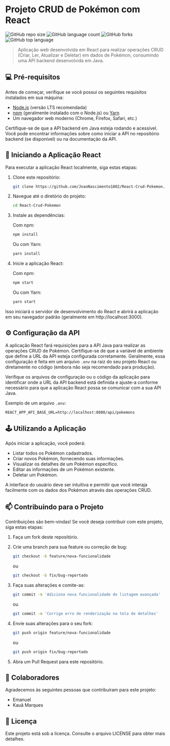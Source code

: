 # Projeto CRUD de Pokémon com React

![GitHub repo size](https://img.shields.io/github/repo-size/JoaoNascimento1802/React-Crud-Pokemon?style=for-the-badge)
![GitHub language count](https://img.shields.io/github/languages/count/JoaoNascimento1802/React-Crud-Pokemon?style=for-the-badge)
![GitHub forks](https://img.shields.io/github/forks/JoaoNascimento1802/React-Crud-Pokemon?style=for-the-badge)
![GitHub top language](https://img.shields.io/github/languages/top/JoaoNascimento1802/React-Crud-Pokemon?style=for-the-badge)

> Aplicação web desenvolvida em React para realizar operações CRUD (Criar, Ler, Atualizar e Deletar) em dados de Pokémon, consumindo uma API backend desenvolvida em Java.

## 💻 Pré-requisitos

Antes de começar, verifique se você possui os seguintes requisitos instalados em sua máquina:

- [Node.js](https://nodejs.org/) (versão LTS recomendada)
- [npm](https://www.npmjs.com/) (geralmente instalado com o Node.js) ou [Yarn](https://yarnpkg.com/)
- Um navegador web moderno (Chrome, Firefox, Safari, etc.)

Certifique-se de que a API backend em Java esteja rodando e acessível. Você pode encontrar informações sobre como iniciar a API no repositório backend (se disponível) ou na documentação da API.

## 🚀 Iniciando a Aplicação React

Para executar a aplicação React localmente, siga estas etapas:

1. Clone este repositório:
   ```bash
   git clone https://github.com/JoaoNascimento1802/React-Crud-Pokemon.git
   ```

2. Navegue até o diretório do projeto:
   ```bash
   cd React-Crud-Pokemon
   ```

3. Instale as dependências:

   Com npm:
   ```bash
   npm install
   ```

   Ou com Yarn:
   ```bash
   yarn install
   ```

4. Inicie a aplicação React:

   Com npm:
   ```bash
   npm start
   ```

   Ou com Yarn:
   ```bash
   yarn start
   ```

Isso iniciará o servidor de desenvolvimento do React e abrirá a aplicação em seu navegador padrão (geralmente em http://localhost:3000).

## ⚙️ Configuração da API

A aplicação React fará requisições para a API Java para realizar as operações CRUD de Pokémon. Certifique-se de que a variável de ambiente que define a URL da API esteja configurada corretamente. Geralmente, essa configuração é feita em um arquivo `.env` na raiz do seu projeto React ou diretamente no código (embora não seja recomendado para produção).

Verifique os arquivos de configuração ou o código da aplicação para identificar onde a URL da API backend está definida e ajuste-a conforme necessário para que a aplicação React possa se comunicar com a sua API Java.

Exemplo de um arquivo `.env`:

```env
REACT_APP_API_BASE_URL=http://localhost:8080/api/pokemons
```

## 🕹️ Utilizando a Aplicação

Após iniciar a aplicação, você poderá:

- Listar todos os Pokémon cadastrados.
- Criar novos Pokémon, fornecendo suas informações.
- Visualizar os detalhes de um Pokémon específico.
- Editar as informações de um Pokémon existente.
- Deletar um Pokémon.

A interface do usuário deve ser intuitiva e permitir que você interaja facilmente com os dados dos Pokémon através das operações CRUD.

## 📫 Contribuindo para o Projeto

Contribuições são bem-vindas! Se você deseja contribuir com este projeto, siga estas etapas:

1. Faça um fork deste repositório.
2. Crie uma branch para sua feature ou correção de bug:
   ```bash
   git checkout -b feature/nova-funcionalidade
   ```
   ou
   ```bash
   git checkout -b fix/bug-reportado
   ```

3. Faça suas alterações e comite-as:
   ```bash
   git commit -m 'Adiciona nova funcionalidade de listagem avançada'
   ```
   ou
   ```bash
   git commit -m 'Corrige erro de renderização na tela de detalhes'
   ```

4. Envie suas alterações para o seu fork:
   ```bash
   git push origin feature/nova-funcionalidade
   ```
   ou
   ```bash
   git push origin fix/bug-reportado
   ```

5. Abra um Pull Request para este repositório.

## 🤝 Colaboradores

Agradecemos às seguintes pessoas que contribuíram para este projeto:

- Emanuel  
- Kauã Marques

## 📝 Licença

Este projeto está sob a licença. Consulte o arquivo LICENSE para obter mais detalhes.
